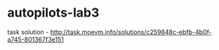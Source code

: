 # autopilots-lab3
task solution - http://task.moevm.info/solutions/c259848c-ebfb-4b0f-a745-801367f3e151
